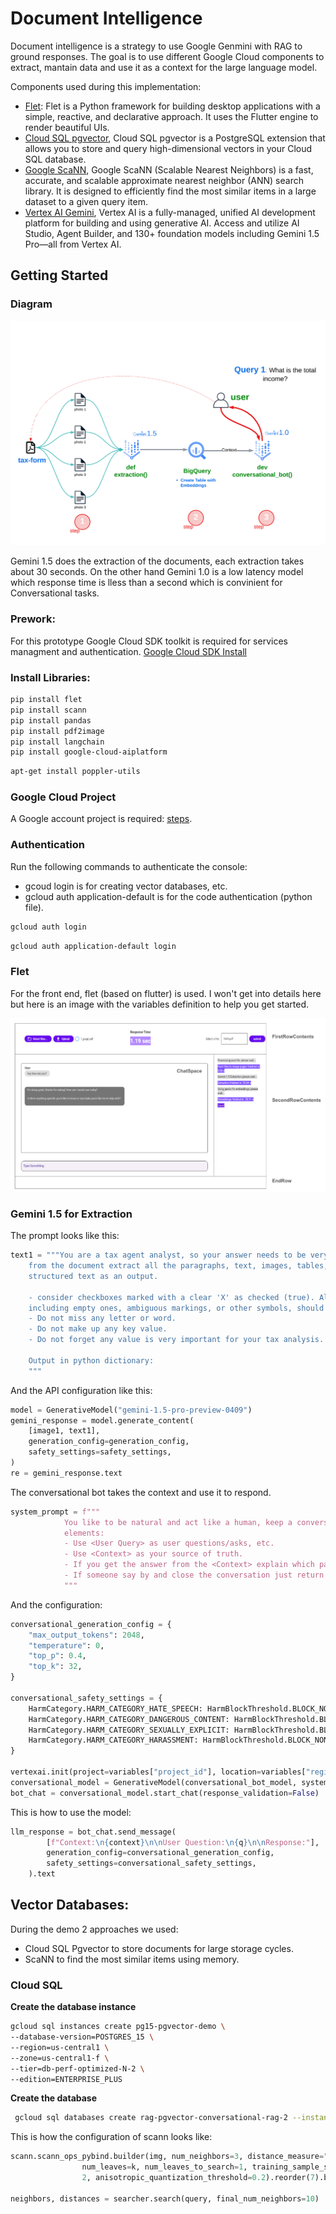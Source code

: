 # Document Intelligence

Document intelligence is a strategy to use Google Genmini with RAG to ground responses. 
The goal is to use different Google Cloud components to extract, mantain data and use it as a context for
the large language model.

Components used during this implementation:
- [Flet](https://flet.dev/): Flet is a Python framework for building desktop applications with a simple, reactive, and declarative approach. 
It uses the Flutter engine to render beautiful UIs.
- [Cloud SQL pgvector](https://cloud.google.com/blog/products/databases/announcing-vector-support-in-postgresql-services-to-power-ai-enabled-applications),
  Cloud SQL pgvector is a PostgreSQL extension that allows you to store and query high-dimensional vectors in your Cloud SQL database. 
- [Google ScaNN](https://github.com/google-research/google-research/tree/master/scann), Google ScaNN (Scalable Nearest Neighbors) is a fast, 
accurate, and scalable approximate nearest neighbor (ANN) search library. It is designed to efficiently find the most similar items in a large dataset to a given query item.
- [Vertex AI Gemini](https://cloud.google.com/vertex-ai?hl=en), Vertex AI is a fully-managed, unified AI development platform for building and using generative AI. 
Access and utilize AI Studio, Agent Builder, and 130+ foundation models including Gemini 1.5 Pro—all from Vertex AI.

## Getting Started

### Diagram

![images](images/ask_your_doc.png)

Gemini 1.5 does the extraction of the documents, each extraction takes about 30 seconds. On the other hand Gemini 1.0
is a low latency model which response time is lless than a second which is convinient for Conversational tasks.

### Prework:
For this prototype Google Cloud SDK toolkit is required for services managment and authentication.
[Google Cloud SDK Install](https://cloud.google.com/sdk/docs/install)

### Install Libraries:

```bash
pip install flet
pip install scann
pip install pandas
pip install pdf2image
pip install langchain
pip install google-cloud-aiplatform
```

```bash
apt-get install poppler-utils
```

### Google Cloud Project

A Google account project is required: [steps](https://cloud.google.com/resource-manager/docs/creating-managing-projects). 

### Authentication

Run the following commands to authenticate the console:
- gcoud login is for creating vector databases, etc.
- gcloud auth application-default is for the code authentication (python file).

```bash
gcloud auth login
```

```bash
gcloud auth application-default login 
```

### Flet

For the front end, flet (based on flutter) is used. I won't get into details here but here is
an image with the variables definition to help you get started.

![images](images/chatbot.png)

### Gemini 1.5 for Extraction

The prompt looks like this:

```python
text1 = """You are a tax agent analyst, so your answer needs to be very accurate (100%), 
    from the document extract all the paragraphs, text, images, tables, checkboxes everything to get an 
    structured text as an output. 
    
    - consider checkboxes marked with a clear 'X' as checked (true). All other checkboxes, 
    including empty ones, ambiguous markings, or other symbols, should be treated as unchecked (false)
    - Do not miss any letter or word.
    - Do not make up any key value.
    - Do not forget any value is very important for your tax analysis.
    
    Output in python dictionary:
    """
```

And the API configuration like this:

```python
model = GenerativeModel("gemini-1.5-pro-preview-0409")
gemini_response = model.generate_content(
    [image1, text1],
    generation_config=generation_config,
    safety_settings=safety_settings,
)
re = gemini_response.text
```
The conversational bot takes the context and use it to respond.

```python
system_prompt = f"""
            You like to be natural and act like a human, keep a conversational experience with the following 
            elements:
            - Use <User Query> as user questions/asks, etc. 
            - Use <Context> as your source of truth.
            - If you get the answer from the <Context> explain which part did you find it.
            - If someone say by and close the conversation just return an empty string.
            """
```

And the configuration:

```python
conversational_generation_config = {
    "max_output_tokens": 2048,
    "temperature": 0,
    "top_p": 0.4,
    "top_k": 32,
}

conversational_safety_settings = {
    HarmCategory.HARM_CATEGORY_HATE_SPEECH: HarmBlockThreshold.BLOCK_NONE,
    HarmCategory.HARM_CATEGORY_DANGEROUS_CONTENT: HarmBlockThreshold.BLOCK_NONE,
    HarmCategory.HARM_CATEGORY_SEXUALLY_EXPLICIT: HarmBlockThreshold.BLOCK_NONE,
    HarmCategory.HARM_CATEGORY_HARASSMENT: HarmBlockThreshold.BLOCK_NONE,
}

vertexai.init(project=variables["project_id"], location=variables["region"])
conversational_model = GenerativeModel(conversational_bot_model, system_instruction=[system_prompt])
bot_chat = conversational_model.start_chat(response_validation=False)
```

This is how to use the model:

```python
llm_response = bot_chat.send_message(
        [f"Context:\n{context}\n\nUser Question:\n{q}\n\nResponse:"],
        generation_config=conversational_generation_config,
        safety_settings=conversational_safety_settings,
    ).text
```

## Vector Databases:
During the demo 2 approaches we used:
- Cloud SQL Pgvector to store documents for large storage cycles.
- ScaNN to find the most similar items using memory.

### Cloud SQL

**Create the database instance**

```bash
gcloud sql instances create pg15-pgvector-demo \
--database-version=POSTGRES_15 \
--region=us-central1 \
--zone=us-central1-f \
--tier=db-perf-optimized-N-2 \
--edition=ENTERPRISE_PLUS
```

**Create the database**
```bash
 gcloud sql databases create rag-pgvector-conversational-rag-2 --instance=pg15-pgvector-demo
```

This is how the configuration of scann looks like:

```python
scann.scann_ops_pybind.builder(img, num_neighbors=3, distance_measure="squared_l2").tree(
                num_leaves=k, num_leaves_to_search=1, training_sample_size=filtered_df.shape[0]).score_ah(
                2, anisotropic_quantization_threshold=0.2).reorder(7).build()

neighbors, distances = searcher.search(query, final_num_neighbors=10)
```
